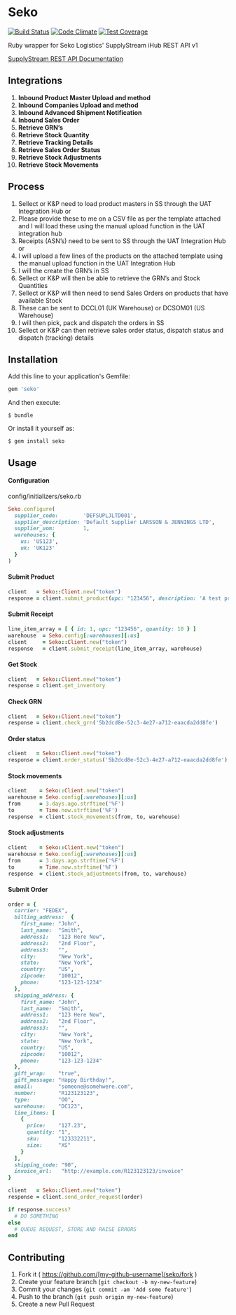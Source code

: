 # Seko

[![Build Status](https://travis-ci.org/jGRUBBS/seko-ruby-api.svg?branch=master)](https://travis-ci.org/jGRUBBS/seko-ruby-api.svg?branch=master)
[![Code Climate](https://codeclimate.com/github/jGRUBBS/seko-ruby-api/badges/gpa.svg)](https://codeclimate.com/github/jGRUBBS/seko-ruby-api)
[![Test Coverage](https://codeclimate.com/github/jGRUBBS/seko-ruby-api/badges/coverage.svg)](https://codeclimate.com/github/jGRUBBS/seko-ruby-api)

Ruby wrapper for Seko Logistics' SupplyStream iHub REST API v1

[SupplyStream REST API Documentation](https://wiki.supplystream.com/GetFile.aspx?Page=MANUAL.Integration-Hub-Rest-APIs&File=integration-ihub-rest-apis-v1.4.pdf)

## Integrations

1.  **Inbound Product Master Upload and method**
2.  **Inbound Companies Upload and method**
3.  **Inbound Advanced Shipment Notification**
4.  **Inbound Sales Order**
5.  **Retrieve GRN’s**
6.  **Retrieve Stock Quantity**
7.  **Retrieve Tracking Details**
8.  **Retrieve Sales Order Status**
9.  **Retrieve Stock Adjustments**
10. **Retrieve Stock Movements**

## Process

1.  Sellect or K&P need to load product masters in SS through the UAT Integration Hub or
2.  Please provide these to me on a CSV file as per the template attached and I will load these using the manual upload function in the UAT integration hub
3.  Receipts (ASN’s) need to be sent to SS through the UAT Integration Hub or
4.  I will upload a few lines of the products on the attached template using the manual upload function in the UAT Integration Hub
5.  I will the create the GRN’s in SS
6.  Sellect or K&P will then be able to retrieve the GRN’s and Stock Quantities
7.  Sellect or K&P will then need to send Sales Orders on products that have available Stock
8.  These can be sent to DCCL01 (UK Warehouse) or DCSOM01 (US Warehouse)
9.  I will then pick, pack and dispatch the orders in SS
10. Sellect or K&P can then retrieve sales order status, dispatch status and dispatch (tracking) details


## Installation

Add this line to your application's Gemfile:

```ruby
gem 'seko'
```

And then execute:

    $ bundle

Or install it yourself as:

    $ gem install seko

## Usage
#### Configuration
config/initializers/seko.rb
```ruby
Seko.configure(
  supplier_code:        'DEFSUPLJLTD001',
  supplier_description: 'Default Supplier LARSSON & JENNINGS LTD',
  supplier_uom:         1,
  warehouses: {
    us: 'US123',
    uk: 'UK123'
  }
)
```

#### Submit Product

```ruby
client   = Seko::Client.new("token")
response = client.submit_product(upc: "123456", description: 'A test product')
```

#### Submit Receipt

```ruby
line_item_array = [ { id: 1, upc: "123456", quantity: 10 } ]
warehouse  = Seko.config[:warehouses][:us]
client     = Seko::Client.new("token")
response   = client.submit_receipt(line_item_array, warehouse)
```

#### Get Stock

```ruby
client   = Seko::Client.new("token")
response = client.get_inventory
```

#### Check GRN

```ruby
client   = Seko::Client.new("token")
response = client.check_grn('5b2dcd8e-52c3-4e27-a712-eaacda2dd8fe')
```

#### Order status

```ruby
client   = Seko::Client.new("token")
response = client.order_status('5b2dcd8e-52c3-4e27-a712-eaacda2dd8fe')
```

#### Stock movements

```ruby
client    = Seko::Client.new("token")
warehouse = Seko.config[:warehouses][:us]
from      = 3.days.ago.strftime('%F')
to        = Time.now.strftime('%F')
response  = client.stock_movements(from, to, warehouse)
```

#### Stock adjustments

```ruby
client    = Seko::Client.new("token")
warehouse = Seko.config[:warehouses][:us]
from      = 3.days.ago.strftime('%F')
to        = Time.now.strftime('%F')
response  = client.stock_adjustments(from, to, warehouse)
```

#### Submit Order

```ruby
order = {
  carrier: "FEDEX",
  billing_address:  { 
    first_name: "John",
    last_name:  "Smith",
    address1:   "123 Here Now",
    address2:   "2nd Floor",
    address3:   "",
    city:       "New York",
    state:      "New York",
    country:    "US",
    zipcode:    "10012",
    phone:      "123-123-1234"
  },
  shipping_address: {
    first_name: "John",
    last_name:  "Smith",
    address1:   "123 Here Now",
    address2:   "2nd Floor",
    address3:   "",
    city:       "New York",
    state:      "New York",
    country:    "US",
    zipcode:    "10012",
    phone:      "123-123-1234"
  },
  gift_wrap:    "true",
  gift_message: "Happy Birthday!",
  email:        "someone@somehwere.com",
  number:       "R123123123",
  type:         "OO",
  warehouse:    "DC123",
  line_items: [
    {
      price:    "127.23",
      quantity: "1",
      sku:      "123332211",
      size:     "XS"
    }
  ],
  shipping_code: "90",
  invoice_url:   "http://example.com/R123123123/invoice"
}

client   = Seko::Client.new("token")
response = client.send_order_request(order)

if response.success?
  # DO SOMETHING
else
  # QUEUE REQUEST, STORE AND RAISE ERRORS
end
```

## Contributing

1. Fork it ( https://github.com/[my-github-username]/seko/fork )
2. Create your feature branch (`git checkout -b my-new-feature`)
3. Commit your changes (`git commit -am 'Add some feature'`)
4. Push to the branch (`git push origin my-new-feature`)
5. Create a new Pull Request
